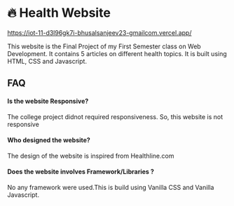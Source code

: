 
# :fire: Health Website

https://iot-11-d3l96gk7i-bhusalsanjeev23-gmailcom.vercel.app/

This website is the Final Project of my First Semester class on Web Development.
It contains 5 articles on different health topics.
It is built using HTML, CSS and Javascript.




## FAQ

#### Is the website Responsive?

The college project didnot required responsiveness. So, this website is not responsive 
#### Who designed the website?



The design of the website is inspired from Healthline.com

#### Does the website involves Framework/Libraries ?
No any framework were used.This is build using Vanilla CSS and Vanilla Javascript. 
